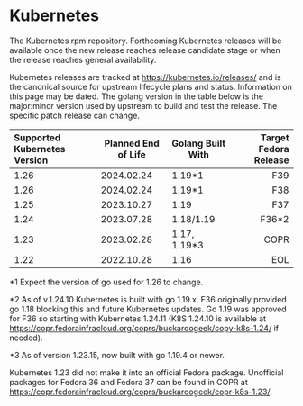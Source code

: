 # Kubernetes

The Kubernetes rpm repository. Forthcoming Kubernetes releases will be available once the new release reaches release candidate stage or when the release reaches general availability.

Kubernetes releases are tracked at https://kubernetes.io/releases/ and is the canonical source for upstream lifecycle plans and status. Information on this page may be dated. The golang version in the table below is the major:minor version used by upstream to build and test the release. The specific patch release can change.

|Supported Kubernetes Version | Planned End of Life | Golang Built With | Target Fedora Release |
| :--- | --- | --- | ---: |
| 1.26 | 2024.02.24 | 1.19*1 | F39 |
| 1.26 | 2024.02.24 | 1.19*1 | F38 |
| 1.25 | 2023.10.27 | 1.19 | F37 |
| 1.24   | 2023.07.28 | 1.18/1.19 | F36*2 |
| 1.23 | 2023.02.28 | 1.17, 1.19*3 | COPR |
| 1.22 | 2022.10.28 | 1.16 | EOL |

*1 Expect the version of go used for 1.26 to change.

*2 As of v.1.24.10 Kubernetes is built with go 1.19.x. F36 originally provided go 1.18 blocking this and future Kubernetes updates. Go 1.19 was approved for F36 so starting with Kubernetes 1.24.11 (K8S 1.24.10 is available at https://copr.fedorainfracloud.org/coprs/buckaroogeek/copy-k8s-1.24/ if needed).

*3 As of version 1.23.15, now built with go 1.19.4 or newer.

Kubernetes 1.23 did not make it into an official Fedora package. Unofficial packages for Fedora 36 and Fedora 37 can be found in COPR at https://copr.fedorainfracloud.org/coprs/buckaroogeek/copr-k8s-1.23/.

